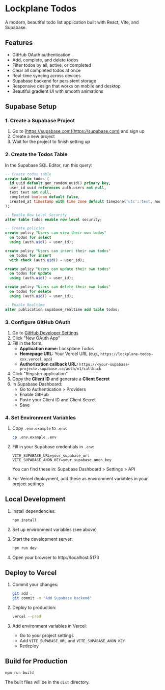 # Lockplane Todos

A modern, beautiful todo list application built with React, Vite, and Supabase.

## Features

- GitHub OAuth authentication
- Add, complete, and delete todos
- Filter todos by all, active, or completed
- Clear all completed todos at once
- Real-time syncing across devices
- Supabase backend for persistent storage
- Responsive design that works on mobile and desktop
- Beautiful gradient UI with smooth animations

## Supabase Setup

### 1. Create a Supabase Project

1. Go to [https://supabase.com](https://supabase.com) and sign up
2. Create a new project
3. Wait for the project to finish setting up

### 2. Create the Todos Table

In the Supabase SQL Editor, run this query:

```sql
-- Create todos table
create table todos (
  id uuid default gen_random_uuid() primary key,
  user_id uuid references auth.users not null,
  text text not null,
  completed boolean default false,
  created_at timestamp with time zone default timezone('utc'::text, now()) not null
);

-- Enable Row Level Security
alter table todos enable row level security;

-- Create policies
create policy "Users can view their own todos"
  on todos for select
  using (auth.uid() = user_id);

create policy "Users can insert their own todos"
  on todos for insert
  with check (auth.uid() = user_id);

create policy "Users can update their own todos"
  on todos for update
  using (auth.uid() = user_id);

create policy "Users can delete their own todos"
  on todos for delete
  using (auth.uid() = user_id);

-- Enable Realtime
alter publication supabase_realtime add table todos;
```

### 3. Configure GitHub OAuth

1. Go to [GitHub Developer Settings](https://github.com/settings/developers)
2. Click "New OAuth App"
3. Fill in the form:
   - **Application name:** Lockplane Todos
   - **Homepage URL:** Your Vercel URL (e.g., `https://lockplane-todos-xxx.vercel.app`)
   - **Authorization callback URL:** `https://<your-supabase-project>.supabase.co/auth/v1/callback`
4. Click "Register application"
5. Copy the **Client ID** and generate a **Client Secret**
6. In Supabase Dashboard:
   - Go to Authentication > Providers
   - Enable GitHub
   - Paste your Client ID and Client Secret
   - Save

### 4. Set Environment Variables

1. Copy `.env.example` to `.env`:
   ```bash
   cp .env.example .env
   ```

2. Fill in your Supabase credentials in `.env`:
   ```
   VITE_SUPABASE_URL=your_supabase_url
   VITE_SUPABASE_ANON_KEY=your_supabase_anon_key
   ```

   You can find these in: Supabase Dashboard > Settings > API

3. For Vercel deployment, add these as environment variables in your project settings

## Local Development

1. Install dependencies:
   ```bash
   npm install
   ```

2. Set up environment variables (see above)

3. Start the development server:
   ```bash
   npm run dev
   ```

4. Open your browser to http://localhost:5173

## Deploy to Vercel

1. Commit your changes:
   ```bash
   git add .
   git commit -m "Add Supabase backend"
   ```

2. Deploy to production:
   ```bash
   vercel --prod
   ```

3. Add environment variables in Vercel:
   - Go to your project settings
   - Add `VITE_SUPABASE_URL` and `VITE_SUPABASE_ANON_KEY`
   - Redeploy

## Build for Production

```bash
npm run build
```

The built files will be in the `dist` directory.

